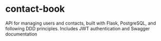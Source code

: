 # contact-book
API for managing users and contacts, built with Flask, PostgreSQL, and following DDD principles. Includes JWT authentication and Swagger documentation
